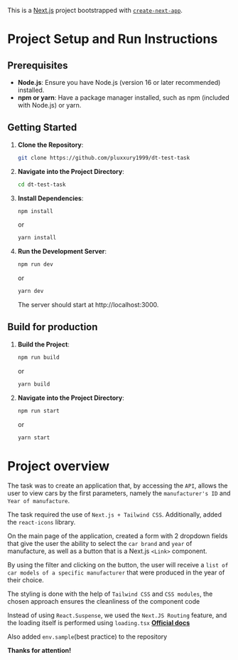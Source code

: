 This is a [Next.js](https://nextjs.org) project bootstrapped with [`create-next-app`](https://nextjs.org/docs/app/api-reference/cli/create-next-app).

# Project Setup and Run Instructions

## Prerequisites
- **Node.js**: Ensure you have Node.js (version 16 or later recommended) installed.
- **npm or yarn**: Have a package manager installed, such as npm (included with Node.js) or yarn.

## Getting Started

1. **Clone the Repository**:
   ```bash
   git clone https://github.com/pluxxury1999/dt-test-task

2. **Navigate into the Project Directory**:
   ```bash
   cd dt-test-task

3. **Install Dependencies**:
   ```bash
   npm install
   ```
   or
   ```bash
   yarn install
   ```
4. **Run the Development Server**:
   ```bash
   npm run dev
   ```
   or
   ```bash
   yarn dev
   ```
   The server should start at http://localhost:3000.

## Build for production
1. **Build the Project**:
   ```bash
   npm run build
   ```
   or
   ```bash
   yarn build
   ```

2. **Navigate into the Project Directory**:
   ```bash
   npm run start
   ```
   or
   ```bash
   yarn start
   ```
   
# Project overview
The task was to create an application that, by accessing the `API`, allows the user to view cars by the first parameters, namely the `manufacturer's ID` and `Year of manufacture`.

The task required the use of `Next.js + Tailwind CSS`. Additionally, added the `react-icons` library.

On the main page of the application, created a form with 2 dropdown fields that give the user the ability to select the `car brand` and `year` of manufacture, as well as a button that is a Next.js `<Link>` component.

By using the filter and clicking on the button, the user will receive a `list of car models of a specific manufacturer` that were produced in the year of their choice.

The styling is done with the help of `Tailwind CSS` and `CSS modules`, the chosen approach ensures the cleanliness of the component code

Instead of using `React.Suspense`, we used the `Next.JS Routing` feature, and the loading itself is performed using `loading.tsx` **[Official docs](https://nextjs.org/docs/app/building-your-application/routing/loading-ui-and-streaming)**

Also added `env.sample`(best practice) to the repository

**Thanks for attention!**